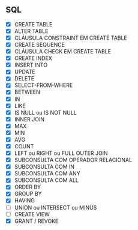 ## SQL
- [x] CREATE TABLE
- [x] ALTER TABLE
- [x] CLÁUSULA CONSTRAINT EM CREATE TABLE
- [x] CREATE SEQUENCE
- [x] CLÁUSULA CHECK EM CREATE TABLE
- [x] CREATE INDEX
- [x] INSERT INTO
- [x] UPDATE
- [x] DELETE
- [x] SELECT-FROM-WHERE
- [x] BETWEEN
- [x] IN
- [x] LIKE
- [x] IS NULL ou IS NOT NULL
- [x] INNER JOIN
- [x] MAX
- [x] MIN
- [x] AVG
- [x] COUNT
- [x] LEFT ou RIGHT ou FULL OUTER JOIN
- [x] SUBCONSULTA COM OPERADOR RELACIONAL
- [x] SUBCONSULTA COM IN
- [x] SUBCONSULTA COM ANY
- [x] SUBCONSULTA COM ALL
- [x] ORDER BY
- [x] GROUP BY
- [x] HAVING
- [ ] UNION ou INTERSECT ou MINUS
- [ ] CREATE VIEW
- [x] GRANT / REVOKE
